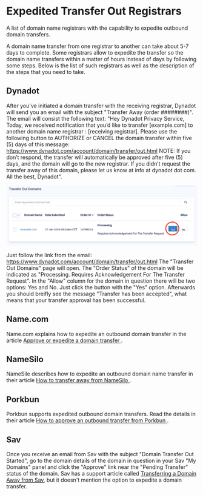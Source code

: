 # Expedited Transfer Out Registrars

A list of domain name registrars with the capability to expedite outbound domain transfers. 

A domain name transfer from one registrar to another can take about 5-7 days to complete. Some registrars allow to expedite the transfer so the domain name transfers within a matter of hours instead of days by following some steps. Below is the list of such registrars as well as the description of the steps that you need to take.

## Dynadot

After you've initiated a domain transfer with the receiving registrar, Dynadot will send you an email with the subject "Transfer Away (order ########)". The email will consist the following text: "Hey Dynadot Privacy Service, Today, we received notification that you’d like to transfer [example.com] to another domain name registrar : [receiving registrar]. Please use the following button to AUTHORIZE or CANCEL the domain transfer within five (5) days of this message: https://www.dynadot.com/account/domain/transfer/out.html NOTE: If you don’t respond, the transfer will automatically be approved after five (5) days, and the domain will go to the new registrar. If you didn’t request the transfer away of this domain, please let us know at info at dynadot dot com. All the best, Dynadot".

<img src="images/dynadot.png">

Just follow the link from the email: https://www.dynadot.com/account/domain/transfer/out.html The "Transfer Out Domains" page will open. The "Order Status" of the domain will be indicated as "Processing. Requires Acknowledgement For The Transfer Request". In the "Allow" column for the domain in question there will be two options: Yes and No. Just click the button with the "Yes" option. Afterwards you should breifly see the message "Transfer has been accepted", what means that your transfer approval has been successful.

## Name.com

Name.com explains how to expedite an outbound domain transfer in the article [Approve or expedite a domain transfer
](https://www.name.com/support/articles/206103837-approve-or-expedite-a-domain-transfer).

## NameSilo

NameSile describes how to expedite an outbound domain name transfer in their article [How to transfer away from NameSilo
](https://www.namesilo.com/Support/How-to-transfer-away-from-NameSilo).

## Porkbun

Porkbun supports expedited outbound domain transfers. Read the details in their article [How to approve an outbound transfer from Porkbun
](https://kb.porkbun.com/article/139-how-to-approve-an-outbound-transfer-from-porkbun).

## Sav

Once you receive an email from Sav with the subject "Domain Transfer Out Started", go to the domain details of the domain in question in your Sav "My Domains" panel and click the "Approve" link near the "Pending Transfer" status of the domain. Sav has a support article called [Transferring a Domain Away from Sav](https://help.sav.com/hc/en-us/articles/11932938198171-Transferring-a-Domain-Away-from-Sav), but it doesn't mention the option to expedite a domain transfer.
